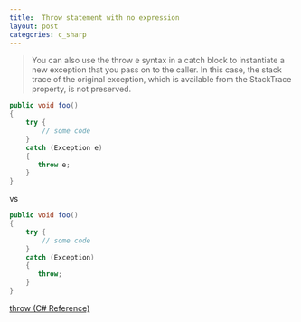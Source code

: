 ```yaml
---
title:  Throw statement with no expression
layout: post
categories: c_sharp
---
```


> You can also use the throw e syntax in a catch block to instantiate a new exception that you pass on to the caller. 
In this case, the stack trace of the original exception, which is available from the StackTrace property, is not preserved.

<!--more-->
``` c#
public void foo()
{
    try {
        // some code
    }
    catch (Exception e) 
    {
       throw e;
    }
}
```
vs
``` c#
public void foo()
{
    try {
        // some code
    }
    catch (Exception) 
    {
       throw;
    }
}
```
[throw (C# Reference)](https://docs.microsoft.com/en-us/dotnet/csharp/language-reference/keywords/throw)
